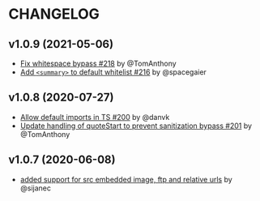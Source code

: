 # CHANGELOG

## v1.0.9 (2021-05-06)

- [Fix whitespace bypass #218](https://github.com/leizongmin/js-xss/pull/218/files) by @TomAnthony
- [Add `<summary>` to default whitelist #216](https://github.com/leizongmin/js-xss/pull/216) by @spacegaier

## v1.0.8 (2020-07-27)

- [Allow default imports in TS #200](https://github.com/leizongmin/js-xss/pull/200) by @danvk
- [Update handling of quoteStart to prevent sanitization bypass #201](https://github.com/leizongmin/js-xss/pull/201) by @TomAnthony

## v1.0.7 (2020-06-08)

- [added support for src embedded image, ftp and relative urls](https://github.com/leizongmin/js-xss/pull/189) by @sijanec
